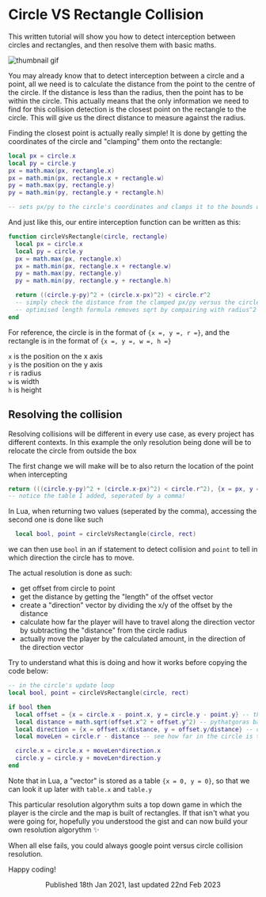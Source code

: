 # Circle VS Rectangle Collision
This written tutorial will show you how to detect interception between circles and rectangles, and then resolve them with basic maths.

![thumbnail gif](/tutorials/circle-vs-rectangle-collision/thumb.gif)

You may already know that to detect interception between a circle and a point, all we need is to calculate the distance from the point to the centre of the circle. If the distance is less than the radius, then the point has to be within the circle.
This actually means that the only information we need to find for this collision detection is the closest point on the rectangle to the circle. This will give us the direct distance to measure against the radius.

Finding the closest point is actually really simple! It is done by getting the coordinates of the circle and "clamping" them onto the rectangle:

```lua
local px = circle.x
local py = circle.y
px = math.max(px, rectangle.x)
px = math.min(px, rectangle.x + rectangle.w)
py = math.max(py, rectangle.y)
py = math.min(py, rectangle.y + rectangle.h)

-- sets px/py to the circle's coordinates and clamps it to the bounds of the rectangle
```

And just like this, our entire interception function can be written as this:

```lua
function circleVsRectangle(circle, rectangle)
  local px = circle.x
  local py = circle.y
  px = math.max(px, rectangle.x)
  px = math.min(px, rectangle.x + rectangle.w)
  py = math.max(py, rectangle.y)
  py = math.min(py, rectangle.y + rectangle.h)

  return ((circle.y-py)^2 + (circle.x-px)^2) < circle.r^2
  -- simply check the distance from the clamped px/py versus the circle
  -- optimised length formula removes sqrt by compairing with radius^2
end
```
For reference, the circle is in the format of `{x =, y =, r =}`, and the rectangle is in the format of `{x =, y =, w =, h =}`

`x` is the position on the x axis <br>
`y` is the position on the y axis <br>
`r` is radius <br>
`w` is width <br>
`h` is height <br>

## Resolving the collision
Resolving collisions will be different in every use case, as every project has different contexts. In this example the only resolution being done will be to relocate the circle from outside the box

The first change we will make will be to also return the location of the point when intercepting

```lua
return (((circle.y-py)^2 + (circle.x-px)^2) < circle.r^2), {x = px, y = py} 
-- notice the table I added, seperated by a comma!
```
In Lua, when returning two values (seperated by the comma), accessing the second one is done like such
```lua
  local bool, point = circleVsRectangle(circle, rect)
```
we can then use `bool` in an if statement to detect collision and `point` to tell in which direction the circle has to move.

The actual resolution is done as such:
- get offset from circle to point
- get the distance by getting the "length" of the offset vector
- create a "direction" vector by dividing the x/y of the offset by the distance
- calculate how far the player will have to travel along the direction vector by subtracting the "distance" from the circle radius
- actually move the player by the calculated amount, in the direction of the direction vector

Try to understand what this is doing and how it works before copying the code below: 
```lua
-- in the circle's update loop
local bool, point = circleVsRectangle(circle, rect)

if bool then
  local offset = {x = circle.x - point.x, y = circle.y - point.y} -- the difference between the two points
  local distance = math.sqrt(offset.x^2 + offset.y^2) -- pythatgoras babyy
  local direction = {x = offset.x/distance, y = offset.y/distance} -- direction stored as a normalised vector
  local moveLen = circle.r - distance -- see how far in the circle is to the rectangle

  circle.x = circle.x + moveLen*direction.x
  circle.y = circle.y + moveLen*direction.y
end
```
Note that in Lua, a "vector" is stored as a table `{x = 0, y = 0}`, so that we can look it up later with `table.x` and `table.y` 

This particular resolution algorythm suits a top down game in which the player is the circle and the map is built of rectangles. If that isn't what you were going for, hopefully you understood the gist and can now build your own resolution algorythm ✨ 

When all else fails, you could always google point versus circle collision resolution.

Happy coding!

<span style="text-align: center;display: block;">Published 18th Jan 2021, last updated 22nd Feb 2023</span>